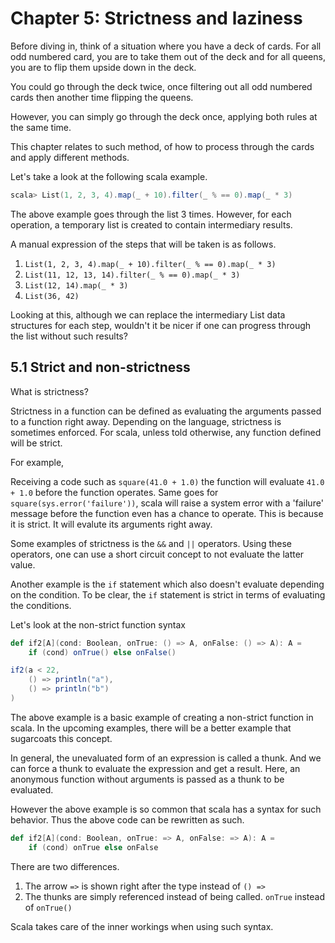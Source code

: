 # Chapter 5: Strictness and laziness

Before diving in, think of a situation where you have a deck of cards. For all odd numbered card, you are to take them out of the deck and for all queens, you are to flip them upside down in the deck.

You could go through the deck twice, once filtering out all odd numbered cards then another time flipping the queens.

However, you can simply go through the deck once, applying both rules at the same time.

This chapter relates to such method, of how to process through the cards and apply different methods.

Let's take a look at the following scala example.

```scala
scala> List(1, 2, 3, 4).map(_ + 10).filter(_ % == 0).map(_ * 3)
```

The above example goes through the list 3 times. However, for each operation, a temporary list is created to contain intermediary results.

A manual expression of the steps that will be taken is as follows.

1. `List(1, 2, 3, 4).map(_ + 10).filter(_ % == 0).map(_ * 3)`
2. `List(11, 12, 13, 14).filter(_ % == 0).map(_ * 3)`
3. `List(12, 14).map(_ * 3)`
4. `List(36, 42)`

Looking at this, although we can replace the intermediary List data structures for each step, wouldn't it be nicer if one can progress through the list without such results?

## 5.1 Strict and non-strictness

What is strictness?

Strictness in a function can be defined as evaluating the arguments passed to a function right away. Depending on the language, strictness is sometimes enforced. For scala, unless told otherwise, any function defined will be strict.

For example,

Receiving a code such as `square(41.0 + 1.0)` the function will evaluate `41.0 + 1.0` before the function operates. Same goes for `square(sys.error('failure'))`, scala will raise a system error with a 'failure' message before the function even has a chance to operate. This is because it is strict. It will evalute its arguments right away.

Some examples of strictness is the `&&` and `||` operators. Using these operators, one can use a short circuit concept to not evaluate the latter value.

Another example is the `if` statement which also doesn't evaluate depending on the condition. To be clear, the `if` statement is strict in terms of evaluating the conditions.

Let's look at the non-strict function syntax

```scala
def if2[A](cond: Boolean, onTrue: () => A, onFalse: () => A): A =
    if (cond) onTrue() else onFalse()

if2(a < 22,
    () => println("a"),
    () => println("b")
)
```

The above example is a basic example of creating a non-strict function in scala. In the upcoming examples, there will be a better example that sugarcoats this concept.

In general, the unevaluated form of an expression is called a thunk. And we can force a thunk to evaluate the expression and get a result. Here, an anonymous function without arguments is passed as a thunk to be evaluated.

However the above example is so common that scala has a syntax for such behavior. Thus the above code can be rewritten as such.

```scala
def if2[A](cond: Boolean, onTrue: => A, onFalse: => A): A =
    if (cond) onTrue else onFalse
```

There are two differences.

1. The arrow `=>` is shown right after the type instead of `() =>`
2. The thunks are simply referenced instead of being called. `onTrue` instead of `onTrue()`

Scala takes care of the inner workings when using such syntax.